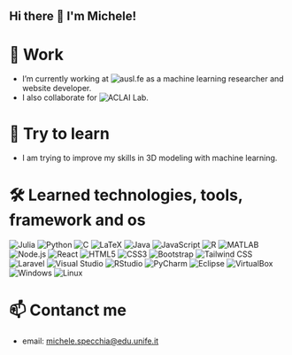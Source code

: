 ## Hi there 👋 I'm Michele!

# 🔭 Work 
   - I’m currently working at ![ausl.fe](https://www.ausl.fe.it/) 
   as a machine learning researcher and website developer.
   - I also collaborate for ![ACLAI Lab](https://github.com/aclai-lab).
# 🌱 Try to learn
  - I am trying to improve my skills in 3D modeling with machine learning.
# 🛠 Learned technologies, tools, framework and os
![Julia](https://img.shields.io/badge/-Julia-9558B2?logo=julia&logoColor=white)
![Python](https://img.shields.io/badge/-Python-3776AB?logo=python&logoColor=white)
![C](https://img.shields.io/badge/-C-A8B9CC?logo=c&logoColor=white)
![LaTeX](https://img.shields.io/badge/-LaTeX-008080?logo=latex&logoColor=white)
![Java](https://img.shields.io/badge/-Java-007396?logo=java&logoColor=white)
![JavaScript](https://img.shields.io/badge/-JavaScript-F7DF1E?logo=javascript&logoColor=black)
![R](https://img.shields.io/badge/-R-276DC3?logo=r&logoColor=white)
![MATLAB](https://img.shields.io/badge/-MATLAB-0076A8?logo=mathworks&logoColor=white)
![Node.js](https://img.shields.io/badge/-Node.js-339933?logo=node.js&logoColor=white)
![React](https://img.shields.io/badge/-React-61DAFB?logo=react&logoColor=black)
![HTML5](https://img.shields.io/badge/-HTML5-E34F26?logo=html5&logoColor=white)
![CSS3](https://img.shields.io/badge/-CSS3-1572B6?logo=css3&logoColor=white)
![Bootstrap](https://img.shields.io/badge/-Bootstrap-7952B3?logo=bootstrap&logoColor=white)
![Tailwind CSS](https://img.shields.io/badge/-Tailwind_CSS-06B6D4?logo=tailwind-css&logoColor=white)
![Laravel](https://img.shields.io/badge/-Laravel-FF2D20?logo=laravel&logoColor=white)
![Visual Studio](https://img.shields.io/badge/-Visual%20Studio-5C2D91?logo=visual-studio&logoColor=white)
![RStudio](https://img.shields.io/badge/-RStudio-75AADB?logo=rstudio&logoColor=white)
![PyCharm](https://img.shields.io/badge/-PyCharm-000000?logo=pycharm&logoColor=white)
![Eclipse](https://img.shields.io/badge/-Eclipse-2C2255?logo=eclipse&logoColor=white)
![VirtualBox](https://img.shields.io/badge/-VirtualBox-183A61?logo=virtualbox&logoColor=white)
![Windows](https://img.shields.io/badge/-Windows-0078D6?logo=windows&logoColor=white)
![Linux](https://img.shields.io/badge/-Linux-FCC624?logo=linux&logoColor=black)
# 📫 Contanct me
   - email: michele.specchia@edu.unife.it

